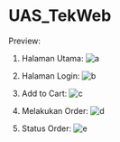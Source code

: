 # UAS_TekWeb

Preview:
1. Halaman Utama:
![a](https://user-images.githubusercontent.com/92979532/156511447-66d72f83-3bf9-44d6-87e2-69b7861f54cd.png)

2. Halaman Login:
![b](https://user-images.githubusercontent.com/92979532/156511458-e598775f-a1bf-41ef-8ba5-0cf418b06864.png)

3. Add to Cart:
![c](https://user-images.githubusercontent.com/92979532/156511466-482e062d-bde0-4028-80e1-fccf015878f3.png)

4. Melakukan Order:
![d](https://user-images.githubusercontent.com/92979532/156511472-34a5caba-b961-405a-83b1-3f645bef799b.png)

5. Status Order:
![e](https://user-images.githubusercontent.com/92979532/156511476-728212ff-fc8e-479b-81b0-966dcaa636ad.png)
